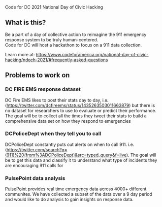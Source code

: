 Code for DC 2021 National Day of Civic Hacking

## What is this?

Be a part of a day of collective action to reimagine the 911 emergency response system to be truly human-centered.   
Code for DC will host a hackathon to focus on a 911 data collection.


Learn more at:
https://www.codeforamerica.org/national-day-of-civic-hacking/ndoch-2021/#frequently-asked-questions


## Problems to work on

### DC FIRE EMS response dataset

DC Fire EMS likes to post their stats day to day, i.e. (https://twitter.com/dcfireems/status/1435263503011663879) but there is no dataset for researchers to use to evaluate or predict their performance. The goal will be to collect all the times they tweet their stats to build a comprehensive data set on how they respond to emergencies


### DCPoliceDept when they tell you to call

DCPoliceDept constantly puts out alerts on when to call 911. i.e. (https://twitter.com/search?q=(911)%20(from%3ADCPoliceDept)&src=typed_query&f=live). The goal will be to get this data and classify it to understand what type of incidents they are encouraging 911 calls for

### PulsePoint data analysis

[PulsePoint](https://www.pulsepoint.org/) provides real time emergency data across 4000+ different communites. We have collected a subset of the data over a 9 day period and would like to do analysis to gain insights on response data.  

